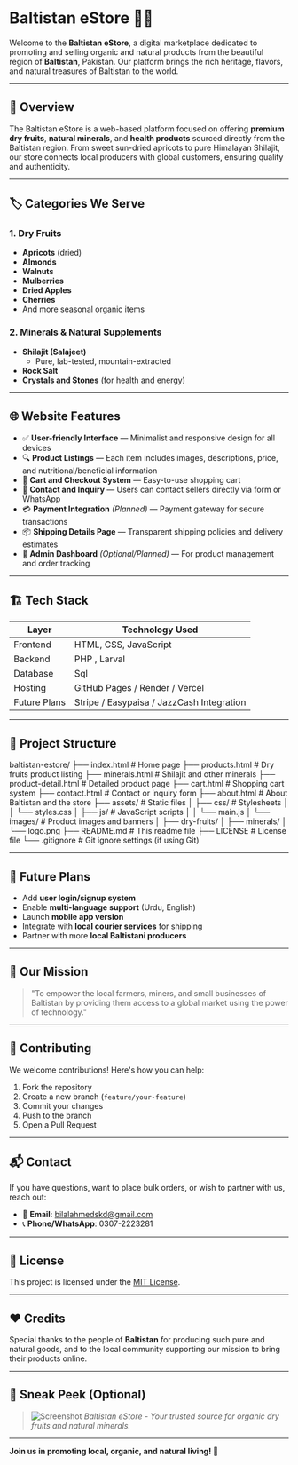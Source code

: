 # Baltistan eStore 🌿🛒

Welcome to the **Baltistan eStore**, a digital marketplace dedicated to promoting and selling organic and natural products from the beautiful region of **Baltistan**, Pakistan. Our platform brings the rich heritage, flavors, and natural treasures of Baltistan to the world.

---

## 🧭 Overview

The Baltistan eStore is a web-based platform focused on offering **premium dry fruits**, **natural minerals**, and **health products** sourced directly from the Baltistan region. From sweet sun-dried apricots to pure Himalayan Shilajit, our store connects local producers with global customers, ensuring quality and authenticity.

---

## 🏷️ Categories We Serve

### 1. **Dry Fruits**
- **Apricots** (dried)
- **Almonds**
- **Walnuts**
- **Mulberries**
- **Dried Apples**
- **Cherries**
- And more seasonal organic items

### 2. **Minerals & Natural Supplements**
- **Shilajit (Salajeet)**
  - Pure, lab-tested, mountain-extracted
- **Rock Salt**
- **Crystals and Stones** (for health and energy)

---

## 🌐 Website Features

- ✅ **User-friendly Interface** — Minimalist and responsive design for all devices
- 🔍 **Product Listings** — Each item includes images, descriptions, price, and nutritional/beneficial information
- 🛒 **Cart and Checkout System** — Easy-to-use shopping cart
- 💬 **Contact and Inquiry** — Users can contact sellers directly via form or WhatsApp
- 💳 **Payment Integration** *(Planned)* — Payment gateway for secure transactions
- 📦 **Shipping Details Page** — Transparent shipping policies and delivery estimates
- 🔄 **Admin Dashboard** *(Optional/Planned)* — For product management and order tracking

---

## 🏗️ Tech Stack

| Layer         | Technology Used                   |
|---------------|--------------------------         |
| Frontend      | HTML, CSS, JavaScript             |
| Backend       | PHP , Larval                      |
| Database      | Sql                               |    
| Hosting       | GitHub Pages / Render / Vercel    |
| Future Plans  | Stripe / Easypaisa / JazzCash Integration |

---

## 📁 Project Structure

baltistan-estore/
├── index.html                 # Home page
├── products.html              # Dry fruits product listing
├── minerals.html              # Shilajit and other minerals
├── product-detail.html        # Detailed product page
├── cart.html                  # Shopping cart system
├── contact.html               # Contact or inquiry form
├── about.html                 # About Baltistan and the store
├── assets/                    # Static files
│   ├── css/                   # Stylesheets
│   │   └── styles.css
│   ├── js/                    # JavaScript scripts
│   │   └── main.js
│   └── images/                # Product images and banners
│       ├── dry-fruits/
│       ├── minerals/
│       └── logo.png
├── README.md                  # This readme file
├── LICENSE                    # License file
└── .gitignore                 # Git ignore settings (if using Git)


---

## 🔄 Future Plans

- Add **user login/signup system**
- Enable **multi-language support** (Urdu, English)
- Launch **mobile app version**
- Integrate with **local courier services** for shipping
- Partner with more **local Baltistani producers**

---

## 🙌 Our Mission

> "To empower the local farmers, miners, and small businesses of Baltistan by providing them access to a global market using the power of technology."

---

## 🤝 Contributing

We welcome contributions! Here's how you can help:

1. Fork the repository
2. Create a new branch (`feature/your-feature`)
3. Commit your changes
4. Push to the branch
5. Open a Pull Request

---

## 📬 Contact

If you have questions, want to place bulk orders, or wish to partner with us, reach out:

- 📧 **Email**: [bilalahmedskd@gmail.com](mailto:bilalahmedskd@gmail.com)
- 📞 **Phone/WhatsApp**: 0307-2223281

---

## 📜 License

This project is licensed under the [MIT License](LICENSE).

---

## ❤️ Credits

Special thanks to the people of **Baltistan** for producing such pure and natural goods, and to the local community supporting our mission to bring their products online.

---

## 📸 Sneak Peek (Optional)

> ![Screenshot](assets/images/screenshot-home.png)
> *Baltistan eStore - Your trusted source for organic dry fruits and natural minerals.*

---

**Join us in promoting local, organic, and natural living! 🌱**




